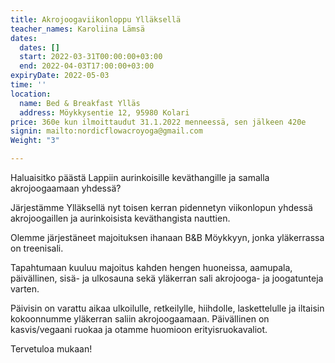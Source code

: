 ```yaml
---
title: Akrojoogaviikonloppu Ylläksellä
teacher_names: Karoliina Lämsä
dates:
  dates: []
  start: 2022-03-31T00:00:00+03:00
  end: 2022-04-03T17:00:00+03:00
expiryDate: 2022-05-03
time: ''
location:
  name: Bed & Breakfast Ylläs
  address: Möykkysentie 12, 95980 Kolari
price: 360e kun ilmoittaudut 31.1.2022 menneessä, sen jälkeen 420e
signin: mailto:nordicflowacroyoga@gmail.com
Weight: "3"

---
```

Haluaisitko päästä Lappiin aurinkoisille keväthangille ja samalla akrojoogaamaan yhdessä?

Järjestämme Ylläksellä nyt toisen kerran pidennetyn viikonlopun yhdessä akrojoogaillen ja aurinkoisista keväthangista nauttien.

Olemme järjestäneet majoituksen ihanaan B&B Möykkyyn, jonka yläkerrassa on treenisali.

Tapahtumaan kuuluu majoitus kahden hengen huoneissa, aamupala, päivällinen, sisä- ja ulkosauna sekä yläkerran sali akrojooga- ja joogatunteja varten.

Päivisin on varattu aikaa ulkoilulle, retkeilylle, hiihdolle, laskettelulle ja iltaisin kokoonnumme yläkerran saliin akrojoogaamaan. Päivällinen on kasvis/vegaani ruokaa ja otamme huomioon erityisruokavaliot.

Tervetuloa mukaan! 